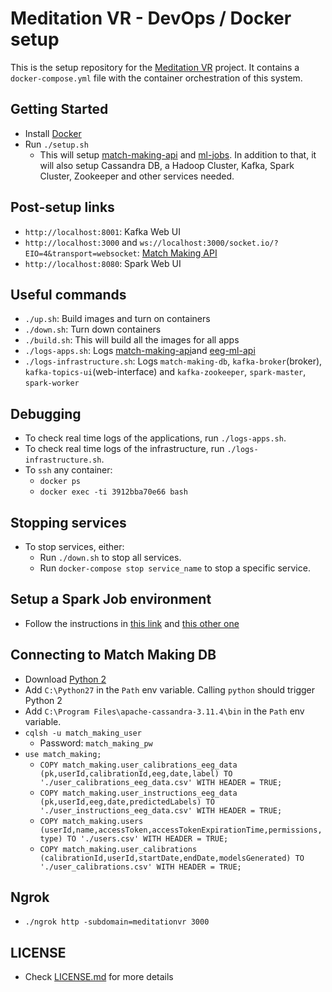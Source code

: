 # Meditation VR - DevOps / Docker setup

This is the setup repository for the [Meditation VR](https://github.com/meditationvr) project. It contains a `docker-compose.yml` file with the container orchestration of this system.

## Getting Started

* Install [Docker](https://docs.docker.com/install/)
* Run `./setup.sh`
  * This will setup [match-making-api](https://github.com/meditationvr/match-making-api) and [ml-jobs](https://github.com/meditationvr/eeg-ml-api). In addition to that, it will also setup Cassandra DB, a Hadoop Cluster, Kafka, Spark Cluster, Zookeeper and other services needed.

## Post-setup links

* `http://localhost:8001`: Kafka Web UI
* `http://localhost:3000` and `ws://localhost:3000/socket.io/?EIO=4&transport=websocket`: [Match Making API](https://github.com/meditationvr/match-making-api)
* `http://localhost:8080`: Spark Web UI


## Useful commands

* `./up.sh`: Build images and turn on containers
* `./down.sh`: Turn down containers
* `./build.sh`: This will build all the images for all apps
* `./logs-apps.sh`: Logs [match-making-api](https://github.com/meditationvr/match-making-api)and [eeg-ml-api](https://github.com/meditationvr/eeg-ml-api)
* `./logs-infrastructure.sh`: Logs `match-making-db`, `kafka-broker`(broker), `kafka-topics-ui`(web-interface) and `kafka-zookeeper`, `spark-master`, `spark-worker`

## Debugging

* To check real time logs of the applications, run `./logs-apps.sh`.
* To check real time logs of the infrastructure, run `./logs-infrastructure.sh`.
* To `ssh` any container:
  * `docker ps`
  * `docker exec -ti 3912bba70e66 bash`

## Stopping services

* To stop services, either:
  * Run `./down.sh` to stop all services.
  * Run `docker-compose stop service_name` to stop a specific service.

## Setup a Spark Job environment 

* Follow the instructions in [this link](https://br.hortonworks.com/tutorial/setting-up-a-spark-development-environment-with-scala/) and [this other one](https://sundog-education.com/spark-scala/)

## Connecting to Match Making DB

* Download [Python 2](https://www.python.org/downloads/release/python-2715/)
* Add `C:\Python27` in the `Path` env variable. Calling `python` should trigger Python 2
* Add `C:\Program Files\apache-cassandra-3.11.4\bin` in the `Path` env variable.
* `cqlsh -u match_making_user`
    * Password: `match_making_pw`
* `use match_making;`
    * `COPY match_making.user_calibrations_eeg_data (pk,userId,calibrationId,eeg,date,label) TO './user_calibrations_eeg_data.csv' WITH HEADER = TRUE;`
    * `COPY match_making.user_instructions_eeg_data (pk,userId,eeg,date,predictedLabels) TO './user_instructions_eeg_data.csv' WITH HEADER = TRUE;`
    * `COPY match_making.users (userId,name,accessToken,accessTokenExpirationTime,permissions,type) TO './users.csv' WITH HEADER = TRUE;`
    * `COPY match_making.user_calibrations (calibrationId,userId,startDate,endDate,modelsGenerated) TO './user_calibrations.csv' WITH HEADER = TRUE;`

## Ngrok

* `./ngrok http -subdomain=meditationvr 3000`

## LICENSE

* Check [LICENSE.md](https://github.com/meditationvr/compose/blob/master/LICENSE.md) for more details
